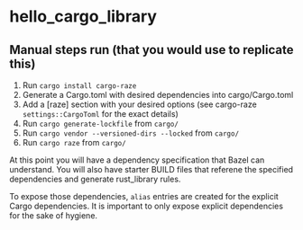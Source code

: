 # hello_cargo_library


## Manual steps run (that you would use to replicate this)

1. Run `cargo install cargo-raze`
2. Generate a Cargo.toml with desired dependencies into cargo/Cargo.toml
3. Add a [raze] section with your desired options (see cargo-raze `settings::CargoToml` for
   the exact details)
4. Run `cargo generate-lockfile` from `cargo/`
5. Run `cargo vendor --versioned-dirs --locked` from `cargo/`
6. Run `cargo raze` from `cargo/`

At this point you will have a dependency specification that Bazel can understand. You will also have starter BUILD files that referene the specified dependencies and generate rust_library rules.

To expose those dependencies, `alias` entries are created for the explicit Cargo dependencies. It is important to only expose explicit dependencies for the sake of hygiene.
